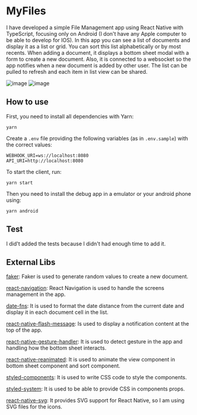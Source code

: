 # MyFiles

I have developed a simple File Management app using React Native with TypeScript, focusing only on Android (I don't have any Apple computer to be able to develop for IOS). In this app you can see a list of documents and display it as a list or grid. You can sort this list alphabetically or by most recents. When adding a document, it displays a bottom sheet modal with a form to create a new document. Also, it is connected to a websocket so the app notifies when a new document is added by other user. The list can be pulled to refresh and each item in list view can be shared.

![image](https://user-images.githubusercontent.com/60199944/155543213-51184aa6-6424-446c-a19a-236b8f2037da.png)
![image](https://user-images.githubusercontent.com/60199944/155543000-f04c0b80-2f8d-4477-96e5-ee839d7baab1.png)


## How to use

First, you need to install all dependencies with Yarn:

    yarn

Create a `.env` file providing the following variables (as in `.env.sample`) with the correct values:

    WEBHOOK_URI=ws://localhost:8080
    API_URI=http://localhost:8080

To start the client, run:

    yarn start

Then you need to install the debug app in a emulator or your android phone using:

    yarn android

## Test

I did't added the tests because I didn't had enough time to add it.

## External Libs

[faker](https://github.com/faker-js/faker): Faker is used to generate random values to create a new document.

[react-navigation](https://reactnavigation.org): React Navigation is used to handle the screens management in the app.

[date-fns](https://date-fns.org): It is used to format the date distance from the current date and display it in each document cell in the list.

[react-native-flash-message](https://github.com/lucasferreira/react-native-flash-message):
Is used to display a notification content at the top of the app.

[react-native-gesture-handler](https://docs.swmansion.com/react-native-gesture-handler/): It is used to detect gesture in the app and handling how the bottom sheet interacts.

[react-native-reanimated](https://docs.swmansion.com/react-native-reanimated/): It is used to animate the view component in bottom sheet component and sort component.

[styled-components](https://styled-components.com/): It is used to write CSS code to style the components.

[styled-system](https://styled-system.com/): It is used to be able to provide CSS in components props.

[react-native-svg](https://github.com/react-native-svg/react-native-svg): It provides SVG support for React Native, so I am using SVG files for the icons.
